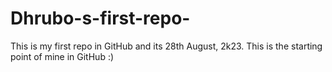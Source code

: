 # Dhrubo-s-first-repo-
This is my first repo in GitHub and its 28th August, 2k23. This is the starting point of mine in GitHub :)

